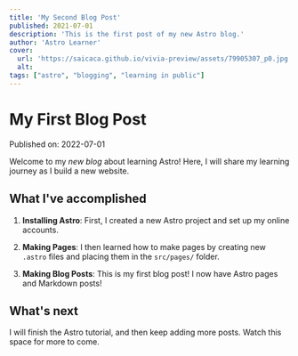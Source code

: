 ```yaml
---
title: 'My Second Blog Post'
published: 2021-07-01
description: 'This is the first post of my new Astro blog.'
author: 'Astro Learner'
cover:
  url: 'https://saicaca.github.io/vivia-preview/assets/79905307_p0.jpg'
  alt:
tags: ["astro", "blogging", "learning in public"]
---
```

# My First Blog Post

Published on: 2022-07-01

Welcome to my _new blog_ about learning Astro! Here, I will share my learning journey as I build a new website.

## What I've accomplished

1. **Installing Astro**: First, I created a new Astro project and set up my online accounts.

2. **Making Pages**: I then learned how to make pages by creating new `.astro` files and placing them in the `src/pages/` folder.

3. **Making Blog Posts**: This is my first blog post! I now have Astro pages and Markdown posts!

## What's next

I will finish the Astro tutorial, and then keep adding more posts. Watch this space for more to come.